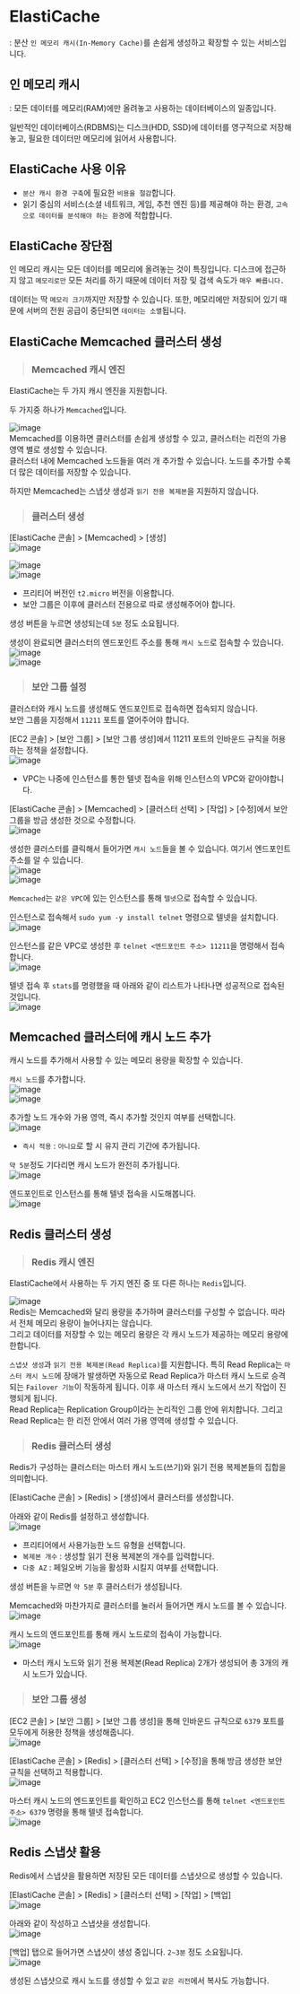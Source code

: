 # ElastiCache

: 분산 `인 메모리 캐시(In-Memory Cache)`를 손쉽게 생성하고 확장할 수 있는 서비스입니다.

## 인 메모리 캐시

: 모든 데이터를 메모리(RAM)에만 올려놓고 사용하는 데이터베이스의 일종입니다.   

일반적인 데이터베이스(RDBMS)는 디스크(HDD, SSD)에 데이터를 영구적으로 저장해놓고, 필요한 데이터만 메모리에 읽어서 사용합니다.

## ElastiCache 사용 이유

* `분산 캐시 환경 구축`에 필요한 `비용을 절감`합니다.   
* 읽기 중심의 서비스(소셜 네트워크, 게임, 추천 엔진 등)를 제공해야 하는 환경, `고속으로 데이터를 분석해야 하는 환경`에 적합합니다.

## ElastiCache 장단점

인 메모리 캐시는 모든 데이터를 메모리에 올려놓는 것이 특징입니다. 디스크에 접근하지 않고 `메모리로만` 모든 처리를 하기 때문에 데이터 저장 및 검색 속도가 `매우 빠릅니다.` 

데이터는 딱 `메모리 크기`까지만 저장할 수 있습니다. 또한, 메모리에만 저장되어 있기 때문에 서버의 전원 공급이 중단되면 `데이터는 소멸`됩니다.

## ElastiCache Memcached 클러스터 생성

> <h3>Memcached 캐시 엔진</h3>

ElastiCache는 두 가지 캐시 엔진을 지원합니다.

두 가지중 하나가 `Memcached`입니다.

![image](https://user-images.githubusercontent.com/43658658/146862631-b0ed9e2a-8fd5-42e8-9586-2558ad6e6eb7.png)   
Memcached를 이용하면 클러스터를 손쉽게 생성할 수 있고, 클러스터는 리전의 가용 영역 별로 생성할 수 있습니다.   
클러스터 내에 Memcached 노드들을 여러 개 추가할 수 있습니다. 노드를 추가할 수록 더 많은 데이터를 저장할 수 있습니다.

하지만 Memcached는 스냅샷 생성과 `읽기 전용 복제본`을 지원하지 않습니다.

> <h3>클러스터 생성</h3>

[ElastiCache 콘솔] > [Memcached] > [생성]   
![image](https://user-images.githubusercontent.com/43658658/146865319-fed53fe9-8011-408f-9e7f-6eaf12e623a0.png)

![image](https://user-images.githubusercontent.com/43658658/146864792-80ad9725-21f5-4b6c-a5f6-aa488c8657eb.png)   
![image](https://user-images.githubusercontent.com/43658658/146865054-f61eed98-7da7-4c1d-9c8b-29bd09eb471c.png)   
* 프리티어 버전인 `t2.micro` 버전을 이용합니다.
* 보안 그룹은 이후에 클러스터 전용으로 따로 생성해주어야 합니다.

생성 버튼을 누르면 생성되는데 `5분` 정도 소요됩니다.

생성이 완료되면 클러스터의 엔드포인트 주소를 통해 `캐시 노드`로 접속할 수 있습니다.   
![image](https://user-images.githubusercontent.com/43658658/146882206-300dae2b-afb5-4846-84d8-9787b92bc7f6.png)   
![image](https://user-images.githubusercontent.com/43658658/146873390-0fb15dbb-62e5-43b7-ae99-86ac12fe0758.png)

> <h3>보안 그룹 설정</h3>

클러스터와 캐시 노드를 생성해도 엔드포인트로 접속하면 접속되지 않습니다.   
보안 그룹을 지정해서 `11211` 포트를 열어주어야 합니다.

[EC2 콘솔] > [보안 그룹] > [보안 그룹 생성]에서 11211 포트의 인바운드 규칙을 허용하는 정책을 설정합니다.   
![image](https://user-images.githubusercontent.com/43658658/146873087-1e02d95a-1368-444a-84fa-94075341e172.png)   
* VPC는 나중에 인스턴스를 통한 텔넷 접속을 위해 인스턴스의 VPC와 같아야합니다.

[ElastiCache 콘솔] > [Memcached] > [클러스터 선택] > [작업] > [수정]에서 보안 그룹을 방금 생성한 것으로 수정합니다.   
![image](https://user-images.githubusercontent.com/43658658/146873251-169a355f-12d2-4d84-83ce-63bf54b6f32e.png)

생성한 클러스터를 클릭해서 들어가면 `캐시 노드`들을 볼 수 있습니다. 여기서 엔드포인트 주소를 알 수 있습니다.   
![image](https://user-images.githubusercontent.com/43658658/146882176-6217a2c1-96d4-4dea-806a-fe78b50db946.png)   
![image](https://user-images.githubusercontent.com/43658658/146873390-0fb15dbb-62e5-43b7-ae99-86ac12fe0758.png)

`Memcached`는 `같은 VPC`에 있는 인스턴스를 통해 `텔넷`으로 접속할 수 있습니다.   

인스턴스로 접속해서 `sudo yum -y install telnet` 명령으로 텔넷을 설치합니다.   
![image](https://user-images.githubusercontent.com/43658658/146873960-4b81cb68-159f-4faa-9ddc-1d1395d824b7.png)

인스턴스를 같은 VPC로 생성한 후 `telnet <엔드포인트 주소> 11211`을 명령해서 접속합니다.   
![image](https://user-images.githubusercontent.com/43658658/146874073-95d902f1-74a6-4dfa-a66b-f3e6a4fc39ab.png)

텔넷 접속 후 `stats`를 명령했을 때 아래와 같이 리스트가 나타나면 성공적으로 접속된 것입니다.   
![image](https://user-images.githubusercontent.com/43658658/146874155-f6a996f0-d679-4f8f-b871-a7d9566e33af.png)

## Memcached 클러스터에 캐시 노드 추가

캐시 노드를 추가해서 사용할 수 있는 메모리 용량을 확장할 수 있습니다.

`캐시 노드`를 추가합니다.   
![image](https://user-images.githubusercontent.com/43658658/146882176-6217a2c1-96d4-4dea-806a-fe78b50db946.png)   
![image](https://user-images.githubusercontent.com/43658658/146882282-e6ba3a32-52b4-4015-98d2-cb4c5dae5f4a.png)

추가할 노드 개수와 가용 영역, 즉시 추가할 것인지 여부를 선택합니다.   
![image](https://user-images.githubusercontent.com/43658658/146883095-6c9f0892-e638-46f0-9b17-da1a600d9c77.png)   
* `즉시 적용` : `아니요`로 할 시 유지 관리 기간에 추가됩니다.

`약 5분`정도 기다리면 캐시 노드가 완전히 추가됩니다.   
![image](https://user-images.githubusercontent.com/43658658/146883563-f8b910c1-2c0e-4ee5-8112-4915c9a525b1.png)

엔드포인트로 인스턴스를 통해 텔넷 접속을 시도해봅니다.   
![image](https://user-images.githubusercontent.com/43658658/146883823-24f6b608-99ce-4d87-b825-b24e3bd73813.png)

## Redis 클러스터 생성

> <h3>Redis 캐시 엔진</h3>

ElastiCache에서 사용하는 두 가지 엔진 중 또 다른 하나는 `Redis`입니다.

![image](https://user-images.githubusercontent.com/43658658/146884301-2b698e57-ba6d-4cc1-95ec-73078b611678.png)   
Redis는 Memcached와 달리 용량을 추가하며 클러스터를 구성할 수 없습니다. 따라서 전체 메모리 용량이 늘어나지는 않습니다.   
그리고 데이터를 저장할 수 있는 메모리 용량은 각 캐시 노드가 제공하는 메모리 용량에 한합니다.

`스냅샷 생성`과 `읽기 전용 복제본(Read Replica)`를 지원합니다. 특히 Read Replica는 `마스터 캐시 노드`에 장애가 발생하면 자동으로 Read Replica가 마스터 캐시 노드로 승격되는 `Failover 기능`이 작동하게 됩니다. 이후 새 마스터 캐시 노드에서 쓰기 작업이 진행되게 됩니다.   
Read Replica는 Replication Group이라는 논리적인 그룹 안에 위치합니다. 그리고 Read Replica는 한 리전 안에서 여러 가용 영역에 생성할 수 있습니다.

> <h3>Redis 클러스터 생성</h3>

Redis가 구성하는 클러스터는 마스터 캐시 노드(쓰기)와 읽기 전용 복제본들의 집합을 의미합니다.

[ElastiCache 콘솔] > [Redis] > [생성]에서 클러스터를 생성합니다.   

아래와 같이 Redis를 설정하고 생성합니다.   
![image](https://user-images.githubusercontent.com/43658658/146884954-613599db-bdfe-46dc-bde0-e6037e42030d.png)
* 프리티어에서 사용가능한 노드 유형을 선택합니다.
* `복제본 개수` : 생성할 읽기 전용 복제본의 개수를 입력합니다.
* `다중 AZ` : 페일오버 기능을 활성화 시킬지 여부를 선택합니다.

생성 버튼을 누르면 `약 5분` 후 클러스터가 생성됩니다.   

Memcached와 마찬가지로 클러스터를 눌러서 들어가면 캐시 노드를 볼 수 있습니다.   
![image](https://user-images.githubusercontent.com/43658658/146886267-cdba7e18-4bf0-4ecc-892e-860c98bfaba7.png)

캐시 노드의 엔드포인트를 통해 캐시 노드로의 접속이 가능합니다.   
![image](https://user-images.githubusercontent.com/43658658/146886304-65917551-767f-4991-989d-104721692372.png)   
* 마스터 캐시 노드와 읽기 전용 복제본(Read Replica) 2개가 생성되어 총 3개의 캐시 노드가 있습니다.

> <h3>보안 그룹 생성</h3>

[EC2 콘솔] > [보안 그룹] > [보안 그룹 생성]을 통해 인바운드 규칙으로 `6379` 포트를 모두에게 허용한 정책을 생성해줍니다.   
![image](https://user-images.githubusercontent.com/43658658/146886200-3f2c55e7-6bf9-4a77-b2ff-40cb40f86237.png)

[ElastiCache 콘솔] > [Redis] > [클러스터 선택] > [수정]을 통해 방금 생성한 보안 규칙을 선택하고 적용합니다.   
![image](https://user-images.githubusercontent.com/43658658/146886683-8b4e7014-3b1f-4d63-b3ad-454d29c1205c.png)

마스터 캐시 노드의 엔드포인트를 확인하고 EC2 인스턴스를 통해 `telnet <엔드포인트 주소> 6379` 명령을 통해 텔넷 접속합니다.   
![image](https://user-images.githubusercontent.com/43658658/146887159-679bc9a7-25ab-49fa-954b-5498e06701dd.png)   

## Redis 스냅샷 활용

Redis에서 스냅샷을 활용하면 저장된 모든 데이터를 스냅샷으로 생성할 수 있습니다.

[ElastiCache 콘솔] > [Redis] > [클러스터 선택] > [작업] > [백업]   
![image](https://user-images.githubusercontent.com/43658658/146887433-d3ad1b63-e90c-465a-a9c1-8109265a0567.png)

아래와 같이 작성하고 스냅샷을 생성합니다.   
![image](https://user-images.githubusercontent.com/43658658/146887621-0fb1f3bf-be1e-41a2-88c7-2d4ed7621619.png)

[백업] 탭으로 들어가면 스냅샷이 생성 중입니다. `2~3분` 정도 소요됩니다.   
![image](https://user-images.githubusercontent.com/43658658/146887707-c6746c9b-6d05-4d60-be9a-60b0666f17c0.png)

생성된 스냅샷으로 캐시 노드를 생성할 수 있고 `같은 리전`에서 복사도 가능합니다.   
































